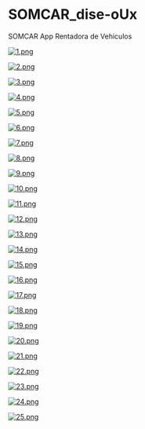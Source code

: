 # SOMCAR_dise-oUx

SOMCAR App Rentadora de Vehiculos

[![1.png](https://i.postimg.cc/J46x042m/1.png)](https://postimg.cc/JGXZdm8d)

[![2.png](https://i.postimg.cc/vm9t07HH/2.png)](https://postimg.cc/Mc6BTQQh)

[![3.png](https://i.postimg.cc/SQV71xq8/3.png)](https://postimg.cc/DmJX8FSy)

[![4.png](https://i.postimg.cc/R0rcJ3Qr/4.png)](https://postimg.cc/VJRS3kV4)

[![5.png](https://i.postimg.cc/SKrJQjgf/5.png)](https://postimg.cc/TyKRC2MK)

[![6.png](https://i.postimg.cc/N0pjqS0N/6.png)](https://postimg.cc/06Ks7tDm)

[![7.png](https://i.postimg.cc/Bt9qBGhv/7.png)](https://postimg.cc/5QgdfDWc)

[![8.png](https://i.postimg.cc/sfZG7fxs/8.png)](https://postimg.cc/SjkKphcv)

[![9.png](https://i.postimg.cc/bN9J9Zhc/9.png)](https://postimg.cc/mthBb2k8)

[![10.png](https://i.postimg.cc/GmSbXYgN/10.png)](https://postimg.cc/w1LKvtpc)

[![11.png](https://i.postimg.cc/nzKbfQTn/11.png)](https://postimg.cc/ftbgxy6P)

[![12.png](https://i.postimg.cc/85S94zG9/12.png)](https://postimg.cc/p9ssXxpJ)

[![13.png](https://i.postimg.cc/BQVzygsx/13.png)](https://postimg.cc/GHvzTv42)

[![14.png](https://i.postimg.cc/fyg8Gz4w/14.png)](https://postimg.cc/MfV0R8K4)

[![15.png](https://i.postimg.cc/3x2ZBCwr/15.png)](https://postimg.cc/K1vLcTLC)

[![16.png](https://i.postimg.cc/fbwYfGF5/16.png)](https://postimg.cc/5XRHxRfF)

[![17.png](https://i.postimg.cc/KzjLdnmM/17.png)](https://postimg.cc/8J8jvfJp)

[![18.png](https://i.postimg.cc/yNQng6d0/18.png)](https://postimg.cc/mc97Ks7r)

[![19.png](https://i.postimg.cc/BnNBkZ2R/19.png)](https://postimg.cc/cvg38S9c)

[![20.png](https://i.postimg.cc/HnQQ2TpZ/20.png)](https://postimg.cc/n9hjVb9B)

[![21.png](https://i.postimg.cc/Qt758jW8/21.png)](https://postimg.cc/PptNKs49)

[![22.png](https://i.postimg.cc/rs8pBT1Y/22.png)](https://postimg.cc/dkxvCzS8)

[![23.png](https://i.postimg.cc/GpGh9tz5/23.png)](https://postimg.cc/HJWChpqw)

[![24.png](https://i.postimg.cc/TwQxWDbC/24.png)](https://postimg.cc/MMcNCXdQ)

[![25.png](https://i.postimg.cc/qMWTn0tV/25.png)](https://postimg.cc/bs0Wc7H3)

